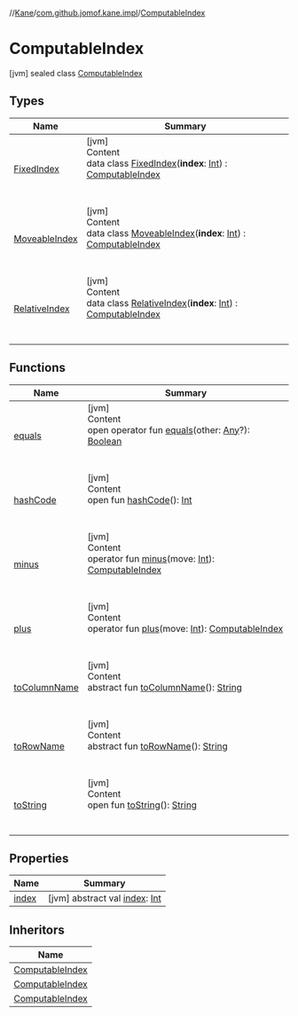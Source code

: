 //[Kane](../../index.md)/[com.github.jomof.kane.impl](../index.md)/[ComputableIndex](index.md)



# ComputableIndex  
 [jvm] sealed class [ComputableIndex](index.md)   


## Types  
  
|  Name|  Summary| 
|---|---|
| <a name="com.github.jomof.kane.impl/ComputableIndex.FixedIndex///PointingToDeclaration/"></a>[FixedIndex](-fixed-index/index.md)| <a name="com.github.jomof.kane.impl/ComputableIndex.FixedIndex///PointingToDeclaration/"></a>[jvm]  <br>Content  <br>data class [FixedIndex](-fixed-index/index.md)(**index**: [Int](https://kotlinlang.org/api/latest/jvm/stdlib/kotlin/-int/index.html)) : [ComputableIndex](index.md)  <br><br><br>
| <a name="com.github.jomof.kane.impl/ComputableIndex.MoveableIndex///PointingToDeclaration/"></a>[MoveableIndex](-moveable-index/index.md)| <a name="com.github.jomof.kane.impl/ComputableIndex.MoveableIndex///PointingToDeclaration/"></a>[jvm]  <br>Content  <br>data class [MoveableIndex](-moveable-index/index.md)(**index**: [Int](https://kotlinlang.org/api/latest/jvm/stdlib/kotlin/-int/index.html)) : [ComputableIndex](index.md)  <br><br><br>
| <a name="com.github.jomof.kane.impl/ComputableIndex.RelativeIndex///PointingToDeclaration/"></a>[RelativeIndex](-relative-index/index.md)| <a name="com.github.jomof.kane.impl/ComputableIndex.RelativeIndex///PointingToDeclaration/"></a>[jvm]  <br>Content  <br>data class [RelativeIndex](-relative-index/index.md)(**index**: [Int](https://kotlinlang.org/api/latest/jvm/stdlib/kotlin/-int/index.html)) : [ComputableIndex](index.md)  <br><br><br>


## Functions  
  
|  Name|  Summary| 
|---|---|
| <a name="kotlin/Any/equals/#kotlin.Any?/PointingToDeclaration/"></a>[equals](../../com.github.jomof.kane.impl.visitor/-difference-visitor/index.md#%5Bkotlin%2FAny%2Fequals%2F%23kotlin.Any%3F%2FPointingToDeclaration%2F%5D%2FFunctions%2F-1903152511)| <a name="kotlin/Any/equals/#kotlin.Any?/PointingToDeclaration/"></a>[jvm]  <br>Content  <br>open operator fun [equals](../../com.github.jomof.kane.impl.visitor/-difference-visitor/index.md#%5Bkotlin%2FAny%2Fequals%2F%23kotlin.Any%3F%2FPointingToDeclaration%2F%5D%2FFunctions%2F-1903152511)(other: [Any](https://kotlinlang.org/api/latest/jvm/stdlib/kotlin/-any/index.html)?): [Boolean](https://kotlinlang.org/api/latest/jvm/stdlib/kotlin/-boolean/index.html)  <br><br><br>
| <a name="kotlin/Any/hashCode/#/PointingToDeclaration/"></a>[hashCode](../../com.github.jomof.kane.impl.visitor/-difference-visitor/index.md#%5Bkotlin%2FAny%2FhashCode%2F%23%2FPointingToDeclaration%2F%5D%2FFunctions%2F-1903152511)| <a name="kotlin/Any/hashCode/#/PointingToDeclaration/"></a>[jvm]  <br>Content  <br>open fun [hashCode](../../com.github.jomof.kane.impl.visitor/-difference-visitor/index.md#%5Bkotlin%2FAny%2FhashCode%2F%23%2FPointingToDeclaration%2F%5D%2FFunctions%2F-1903152511)(): [Int](https://kotlinlang.org/api/latest/jvm/stdlib/kotlin/-int/index.html)  <br><br><br>
| <a name="com.github.jomof.kane.impl/ComputableIndex/minus/#kotlin.Int/PointingToDeclaration/"></a>[minus](minus.md)| <a name="com.github.jomof.kane.impl/ComputableIndex/minus/#kotlin.Int/PointingToDeclaration/"></a>[jvm]  <br>Content  <br>operator fun [minus](minus.md)(move: [Int](https://kotlinlang.org/api/latest/jvm/stdlib/kotlin/-int/index.html)): [ComputableIndex](index.md)  <br><br><br>
| <a name="com.github.jomof.kane.impl/ComputableIndex/plus/#kotlin.Int/PointingToDeclaration/"></a>[plus](plus.md)| <a name="com.github.jomof.kane.impl/ComputableIndex/plus/#kotlin.Int/PointingToDeclaration/"></a>[jvm]  <br>Content  <br>operator fun [plus](plus.md)(move: [Int](https://kotlinlang.org/api/latest/jvm/stdlib/kotlin/-int/index.html)): [ComputableIndex](index.md)  <br><br><br>
| <a name="com.github.jomof.kane.impl/ComputableIndex/toColumnName/#/PointingToDeclaration/"></a>[toColumnName](to-column-name.md)| <a name="com.github.jomof.kane.impl/ComputableIndex/toColumnName/#/PointingToDeclaration/"></a>[jvm]  <br>Content  <br>abstract fun [toColumnName](to-column-name.md)(): [String](https://kotlinlang.org/api/latest/jvm/stdlib/kotlin/-string/index.html)  <br><br><br>
| <a name="com.github.jomof.kane.impl/ComputableIndex/toRowName/#/PointingToDeclaration/"></a>[toRowName](to-row-name.md)| <a name="com.github.jomof.kane.impl/ComputableIndex/toRowName/#/PointingToDeclaration/"></a>[jvm]  <br>Content  <br>abstract fun [toRowName](to-row-name.md)(): [String](https://kotlinlang.org/api/latest/jvm/stdlib/kotlin/-string/index.html)  <br><br><br>
| <a name="kotlin/Any/toString/#/PointingToDeclaration/"></a>[toString](../../com.github.jomof.kane.impl.visitor/-difference-visitor/index.md#%5Bkotlin%2FAny%2FtoString%2F%23%2FPointingToDeclaration%2F%5D%2FFunctions%2F-1903152511)| <a name="kotlin/Any/toString/#/PointingToDeclaration/"></a>[jvm]  <br>Content  <br>open fun [toString](../../com.github.jomof.kane.impl.visitor/-difference-visitor/index.md#%5Bkotlin%2FAny%2FtoString%2F%23%2FPointingToDeclaration%2F%5D%2FFunctions%2F-1903152511)(): [String](https://kotlinlang.org/api/latest/jvm/stdlib/kotlin/-string/index.html)  <br><br><br>


## Properties  
  
|  Name|  Summary| 
|---|---|
| <a name="com.github.jomof.kane.impl/ComputableIndex/index/#/PointingToDeclaration/"></a>[index](--index--.md)| <a name="com.github.jomof.kane.impl/ComputableIndex/index/#/PointingToDeclaration/"></a> [jvm] abstract val [index](--index--.md): [Int](https://kotlinlang.org/api/latest/jvm/stdlib/kotlin/-int/index.html)   <br>


## Inheritors  
  
|  Name| 
|---|
| <a name="com.github.jomof.kane.impl/ComputableIndex.FixedIndex///PointingToDeclaration/"></a>[ComputableIndex](-fixed-index/index.md)
| <a name="com.github.jomof.kane.impl/ComputableIndex.MoveableIndex///PointingToDeclaration/"></a>[ComputableIndex](-moveable-index/index.md)
| <a name="com.github.jomof.kane.impl/ComputableIndex.RelativeIndex///PointingToDeclaration/"></a>[ComputableIndex](-relative-index/index.md)

